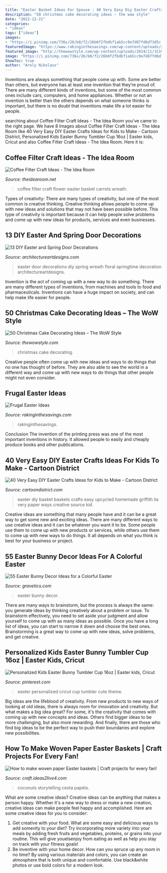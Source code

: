 ```yaml
---
title: "Easter Basket Ideas For Spouse : 40 Very Easy Diy Easter Crafts Ideas For Kids To Make"
description: "50 christmas cake decorating ideas – the wow style"
date: "2022-12-21"
categories:
- "ideas"
tags: ["ideas"]
images:
- "https://i.pinimg.com/736x/26/b0/f2/26b0f2fbdbf1ab5cc9e7d87fd6d73d5c.jpg"
featuredImage: "https://www.rakinginthesavings.com/wp-content/uploads/2014/03/FrugalEasterIdeas-623x1024.png"
featured_image: "http://thewowstyle.com/wp-content/uploads/2014/11/3119.jpg"
image: "https://i.pinimg.com/736x/26/b0/f2/26b0f2fbdbf1ab5cc9e7d87fd6d73d5c.jpg"
ShowToc: true
author: "Arely Nikolaus"
---
```



Inventions are always something that people come up with. Some are better than others, but everyone has at least one invention that they’re proud of. There are many different kinds of inventions, but some of the most common ones include cars, computers, and home appliances. Whether or not an invention is better than the others depends on what someone thinks is important, but there is no doubt that inventions make life a lot easier for people.

	

		
searching about Coffee Filter Craft Ideas - The Idea Room you've came to the right page. We have 8 Images about Coffee Filter Craft Ideas - The Idea Room like 40 Very Easy DIY Easter Crafts Ideas for Kids to Make - Cartoon District, Personalized Kids Easter Bunny Tumbler Cup 16oz | Easter kids, Cricut and also Coffee Filter Craft Ideas - The Idea Room. Here it is:
		
    
## Coffee Filter Craft Ideas - The Idea Room

<img loading=lazy src="https://www.theidearoom.net/wp-content/uploads/2017/03/6a01156f70f21e970c0168e990c25c970c-800wi-1.jpg" onerror="this.onerror=null;this.src='https://tse2.mm.bing.net/th?id=OIP.YIWyncv3UIGwjlzVNNIHXgHaLA&amp;pid=15.1';" alt="Coffee Filter Craft Ideas - The Idea Room">

_Source: theidearoom.net_

>coffee filter craft flower easter basket carrots wreath. 

	

Types of creativity:
There are many types of creativity, but one of the most common is creative thinking. Creative thinking allows people to come up with new ideas and solutions that may not have been possible before. This type of creativity is important because it can help people solve problems and come up with new ideas for products, services and even businesses.

    
## 13 DIY Easter And Spring Door Decorations

<img loading=lazy src="https://www.architectureartdesigns.com/wp-content/uploads/2013/03/Easter-Door-Decoration-ArchitectureArtDesigns-7.jpg" onerror="this.onerror=null;this.src='https://tse4.mm.bing.net/th?id=OIP.l_i1iaLpNG5RBtWMF9bXwgHaHa&amp;pid=15.1';" alt="13 DIY Easter and Spring Door Decorations">

_Source: architectureartdesigns.com_

>easter door decorations diy spring wreath floral springtime decoration architectureartdesigns. 

	

Invention is the act of coming up with a new way to do something. There are many different types of inventions, from machines and tools to food and pharmaceuticals. Inventions can have a huge impact on society, and can help make life easier for people.

    
## 50 Christmas Cake Decorating Ideas – The WoW Style

<img loading=lazy src="http://thewowstyle.com/wp-content/uploads/2014/11/3119.jpg" onerror="this.onerror=null;this.src='https://tse4.mm.bing.net/th?id=OIP.lhCHn3mt9WMLWJn1-SoezgHaLn&amp;pid=15.1';" alt="50 Christmas Cake Decorating Ideas – The WoW Style">

_Source: thewowstyle.com_

>christmas cake decorating. 

	

Creative people often come up with new ideas and ways to do things that no one has thought of before. They are also able to see the world in a different way and come up with new ways to do things that other people might not even consider.

    
## Frugal Easter Ideas

<img loading=lazy src="https://www.rakinginthesavings.com/wp-content/uploads/2014/03/FrugalEasterIdeas-623x1024.png" onerror="this.onerror=null;this.src='https://tse1.mm.bing.net/th?id=OIP.JNC3PMZCQjAWxF74W59aqAHaML&amp;pid=15.1';" alt="Frugal Easter Ideas">

_Source: rakinginthesavings.com_

>rakinginthesavings. 

	

Conclusion
The invention of the printing press was one of the most important inventions in history. It allowed people to easily and cheaply produce books and other publications.

    
## 40 Very Easy DIY Easter Crafts Ideas For Kids To Make - Cartoon District

<img loading=lazy src="http://www.cartoondistrict.com/wp-content/uploads/2019/03/Very-Easy-DIY-Easter-Crafts-Ideas-for-Kids10.jpg" onerror="this.onerror=null;this.src='https://tse3.mm.bing.net/th?id=OIP.q1ByfwLS-yBc8YCtqC-4AgHaKx&amp;pid=15.1';" alt="40 Very Easy DIY Easter Crafts Ideas for Kids to Make - Cartoon District">

_Source: cartoondistrict.com_

>easter diy basket baskets crafts easy upcycled homemade griffith lia very paper ways creative source kid. 

	

Creative ideas are something that many people have and it can be a great way to get some new and exciting ideas. There are many different ways to use creative ideas and it can be whatever you want it to be. Some people use them to come up with new products or services, while others use them to come up with new ways to do things. It all depends on what you think is best for your business or project.

    
## 55 Easter Bunny Decor Ideas For A Colorful Easter

<img loading=lazy src="https://www.gravetics.com/wp-content/uploads/2017/03/happyspring-firstdayofspring-springtime-bunnies-easter-easterdecor-easterbunny.jpg" onerror="this.onerror=null;this.src='https://tse4.mm.bing.net/th?id=OIP.-1R9A16H4QxE4PZbUKL1zQHaFj&amp;pid=15.1';" alt="55 Easter Bunny Decor Ideas for a Colorful Easter">

_Source: gravetics.com_

>easter bunny decor. 

	

There are many ways to brainstorm, but the process is always the same: you generate ideas by thinking creatively about a problem or issue. To brainstorm effectively, you need to set aside your judgment and allow yourself to come up with as many ideas as possible. Once you have a long list of ideas, you can start to narrow it down and choose the best ones. Brainstorming is a great way to come up with new ideas, solve problems, and get creative.

    
## Personalized Kids Easter Bunny Tumbler Cup 16oz | Easter Kids, Cricut

<img loading=lazy src="https://i.pinimg.com/736x/26/b0/f2/26b0f2fbdbf1ab5cc9e7d87fd6d73d5c.jpg" onerror="this.onerror=null;this.src='https://tse4.mm.bing.net/th?id=OIP.krIiS-2SFgOs9KUInWp71QHaIW&amp;pid=15.1';" alt="Personalized Kids Easter Bunny Tumbler Cup 16oz | Easter kids, Cricut">

_Source: pinterest.com_

>easter personalized cricut cup tumbler cute theme. 

	

Big ideas are the lifeblood of creativity. From new products to new ways of looking at old ideas, there is always room for innovation and creativity. But what makes a big idea great? For some, it's the creativity that comes with coming up with new concepts and ideas. Others find bigger ideas to be more challenging, but also more rewarding. And finally, there are those who find big ideas to be the perfect way to push their boundaries and explore new possibilities.

    
## How To Make Woven Paper Easter Baskets | Craft Projects For Every Fan!

<img loading=lazy src="https://craft.ideas2live4.com/wp-content/uploads/sites/4/2016/03/Woven-Paper-Easter-Basket-Samples-07.jpg" onerror="this.onerror=null;this.src='https://tse3.mm.bing.net/th?id=OIP.qDIocPWXU320DICY8SpCMAHaJ3&amp;pid=15.1';" alt="How to make woven paper Easter baskets | Craft projects for every fan!">

_Source: craft.ideas2live4.com_

>coconuts storytelling cesta papéis. 

	

What are some creative ideas?
Creative ideas can be anything that makes a person happy. Whether it's a new way to dress or make a new creation, creative ideas can make people feel happy and accomplished. Here are some creative ideas for you to consider: 
1. Get creative with your food. What are some easy and delicious ways to add somevity to your diet? Try incorporating more variety into your meals by adding fresh fruits and vegetables, proteins, or grains into your routine. This will give youelsenjoy from eating as well as help you stay on track with your fitness goals! 
2. Be inventive with your home decor. How can you spruce up any room in no time? By using various materials and colors, you can create an atmosphere that is both unique and comfortable. Use black&white photos or use bold colors for a modern look.

